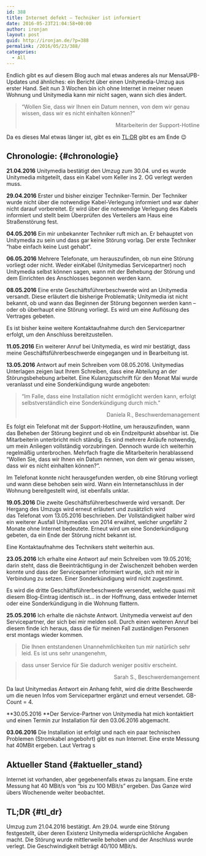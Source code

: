 ```yaml
---
id: 388
title: Internet defekt – Techniker ist informiert
date: 2016-05-23T21:04:58+00:00
author: ironjan
layout: post
guid: http://ironjan.de/?p=388
permalink: /2016/05/23/388/
categories:
  - All
---
```

Endlich gibt es auf diesem Blog auch mal etwas anderes als nur MensaUPB-Updates und ähnliches: ein Bericht über einen Unitymedia-Umzug aus erster Hand. Seit nun 3 Wochen bin ich ohne Internet in meiner neuen Wohnung und Unitymedia kann mir nicht sagen, wann sich dies ändert.

> “Wollen Sie, dass wir Ihnen ein Datum nennen, von dem wir genau wissen, dass wir es nicht einhalten können?”
> 
> <p style="text-align: right;">
>   Mitarbeiterin der Support-Hotline
> </p>

Da es dieses Mal etwas länger ist, gibt es ein [TL;DR](#tl_dr) gibt es am Ende 😉

## Chronologie: {#chronologie}

**21.04.2016** Unitymedia bestätigt den Umzug zum 30.04. und es wurde Unitymedia mitgeteilt, dass ein Kabel vom Keller ins 2. OG verlegt werden muss.

**29.04.2016** Erster und bisher einziger Techniker-Termin. Der Techniker wurde nicht über die notwendige Kabel-Verlegung informiert und war daher nicht darauf vorbereitet. Er wird über die notwendige Verlegung des Kabels informiert und stellt beim Überprüfen des Verteilers am Haus eine Straßenstörung fest.

**04.05.2016** Ein mir unbekannter Techniker ruft mich an. Er behauptet von Unitymedia zu sein und dass gar keine Störung vorlag. Der erste Techniker “habe einfach keine Lust gehabt”.

**06.05.2016** Mehrere Telefonate, um herauszufinden, ob nun eine Störung vorliegt oder nicht. Weder einKabel (Unitymedias Servicepartner) noch Unitymedia selbst können sagen, wann mit der Behebung der Störung und dem Einrichten des Anschlosses begonnen werden kann.

**08.05.2016** Eine erste Geschäftsführerbeschwerde wird an Unitymedia versandt. Diese erläutert die bisherige Problematik; Unitymedia ist nicht bekannt, ob und wann das Beginnen der Störung begonnen werden kann – oder ob überhaupt eine Störung vorliegt. Es wird um eine Auflösung des Vertrages gebeten.
  
Es ist bisher keine weitere Kontaktaufnahme durch den Servicepartner erfolgt, um den Anschluss bereitzustellen.

**11.05.2016** Ein weiterer Anruf bei Unitymedia, es wird mir bestätigt, dass meine Geschäftsführerbeschwerde eingegangen und in Bearbeitung ist.

**13.05.2016** Antwort auf mein Schreiben vom 08.05.2016. Unitymedias Unterlagen zeigen laut Ihrem Schreiben, dass eine Abteilung an der Störungsbehebung arbeitet. Eine Kulanzgutschrift für den Monat Mai wurde veranlasst und eine Sonderkündigung wurde angeboten:

> “Im Falle, dass eine Installation nicht ermöglicht werden kann, erfolgt selbstverständlich eine Sonderkündigung durch mich.”
> 
> <p style="text-align: right;">
>   Daniela R., Beschwerdemanagement
> </p>

Es folgt ein Telefonat mit der Support-Hotline, um herauszufinden, wann das Beheben der Störung beginnt und ob ein Endzeitpunkt absehbar ist. Die Mitarbeiterin unterbricht mich ständig. Es sind mehrere Anläufe notwendig, um mein Anliegen vollständig vorzubringen. Dennoch wurde ich weiterhin regelmäßig unterbrochen. Mehrfach fragte die Mitarbeiterin herablassend “Wollen Sie, dass wir Ihnen ein Datum nennen, von dem wir genau wissen, dass wir es nicht einhalten können?”.

Im Telefonat konnte nicht herausgefunden werden, ob eine Störung vorliegt und wann diese behoben sein wird. Wann ein Internetanschluss in der Wohnung bereitgestellt wird, ist ebenfalls unklar.

**19.05.2016** Die zweite Geschäftsführerbeschwerde wird versandt. Der Hergang des Umzugs wird erneut erläutert und zusätzlich wird das Telefonat vom 13.05.2016 beschrieben. Der Vollständigkeit halber wird ein weiterer Ausfall Unitymedias von 2014 erwähnt, welcher ungefähr 2 Monate ohne Internet bedeutete. Erneut wird um eine Sonderkündigung gebeten, da ein Ende der Störung nicht bekannt ist.

Eine Kontaktaufnahme des Technikers steht weiterhin aus.

**23.05.2016** Ich erhalte eine Antwort auf mein Schreiben vom 19.05.2016; darin steht, dass die Beeinträchtigung in der Zwischenzeit behoben werden konnte und dass der Servicepartner informiert wurde, sich mit mir in Verbindung zu setzen. Einer Sonderkündigung wird nicht zugestimmt.

Es wird die dritte Geschäftsführerbeschwerde versendet, welche quasi mit diesem Blog-Eintrag identisch ist… in der Hoffnung, dass entweder Internet oder eine Sonderkündigung in die Wohnung flattern.

**25.05.2016** Ich erhalte die nächste Antwort. Unitymedia verweist auf den Servicepartner, der sich bei mir melden soll. Durch einen weiteren Anruf bei diesem finde ich heraus, dass die für meinen Fall zuständigen Personen erst montags wieder kommen.

> Die Ihnen entstandenen Unannehmlichkeiten tun mir natürlich sehr leid. Es ist uns sehr unangenehm,
  
> dass unser Service für Sie dadurch weniger positiv erscheint.
> 
> <p style="text-align: right;">
>   Sarah S., Beschwerdemangement
> </p>

Da laut Unitymedias Antwort ein Anhang fehlt, wird die dritte Beschwerde um die neuen Infos vom Servicepartner ergänzt und erneut versendet. GB-Count = 4.

**30.05.2016 **Der Service-Partner von Unitymedia hat mich kontaktiert und einen Termin zur Installation für den 03.06.2016 abgemacht.</p> 

**03.06.2016** Die Installation ist erfolgt und nach ein paar technischen Problemen (Stromkabel angebohrt) gibt es nun Internet. Eine erste Messung hat 40MBit ergeben. Laut Vertrag s

## Aktueller Stand {#aktueller_stand}

Internet ist vorhanden, aber gegebenenfalls etwas zu langsam. Eine erste Messung hat 40 MBit/s von &#8220;bis zu 100 MBit/s&#8221; ergeben. Das Ganze wird übers Wochenende weiter beobachtet.

## TL;DR {#tl_dr}

Umzug zum 21.04.2016 bestätigt. Am 29.04. wurde eine Störung festgestellt, über deren Existenz Unitymedia widersprüchliche Angaben macht. Die Störung wurde mittlerweile behoben und der Anschluss wurde verlegt. Die Geschwindigkeit beträgt 40/100 MBit/s.